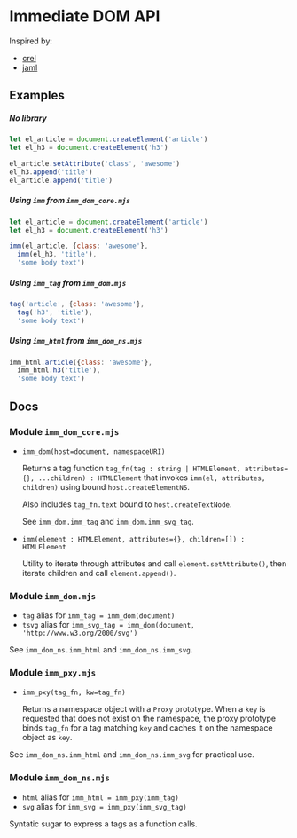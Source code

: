 # Immediate DOM API

Inspired by:
- [crel](https://github.com/KoryNunn/crel#readme)
- [jaml](https://github.com/edspencer/jaml#readme)


## Examples

##### No library

```javascript
let el_article = document.createElement('article')
let el_h3 = document.createElement('h3')

el_article.setAttribute('class', 'awesome')
el_h3.append('title')
el_article.append('title')
```

##### Using `imm` from `imm_dom_core.mjs`

```javascript
let el_article = document.createElement('article')
let el_h3 = document.createElement('h3')

imm(el_article, {class: 'awesome'},
  imm(el_h3, 'title'),
  'some body text')
```

##### Using `imm_tag` from `imm_dom.mjs`

```javascript
tag('article', {class: 'awesome'},
  tag('h3', 'title'),
  'some body text')
```

##### Using `imm_html` from `imm_dom_ns.mjs`

```javascript
imm_html.article({class: 'awesome'},
  imm_html.h3('title'),
  'some body text')
```


## Docs

### Module `imm_dom_core.mjs`

- `imm_dom(host=document, namespaceURI)`

  Returns a tag function `tag_fn(tag : string | HTMLElement, attributes={}, ...children) : HTMLElement`
  that invokes `imm(el, attributes, children)` using bound `host.createElementNS`.

  Also includes `tag_fn.text` bound to `host.createTextNode`.

  See `imm_dom.imm_tag` and `imm_dom.imm_svg_tag`.

- `imm(element : HTMLElement, attributes={}, children=[]) : HTMLElement`

  Utility to iterate through attributes and call `element.setAttribute()`,
  then iterate children and call `element.append()`.


### Module `imm_dom.mjs`

- `tag` alias for `imm_tag = imm_dom(document)`
- `tsvg` alias for `imm_svg_tag = imm_dom(document, 'http://www.w3.org/2000/svg')`

See `imm_dom_ns.imm_html` and `imm_dom_ns.imm_svg`.


### Module `imm_pxy.mjs`

- `imm_pxy(tag_fn, kw=tag_fn)`

  Returns a namespace object with a `Proxy` prototype.
  When a `key` is requested that does not exist on the namespace,
  the proxy prototype binds `tag_fn` for a tag matching `key` and
  caches it on the namespace object as `key`.

See `imm_dom_ns.imm_html` and `imm_dom_ns.imm_svg` for practical use.


### Module `imm_dom_ns.mjs`

- `html` alias for `imm_html = imm_pxy(imm_tag)`
- `svg` alias for `imm_svg = imm_pxy(imm_svg_tag)`

Syntatic sugar to express a tags as a function calls.

